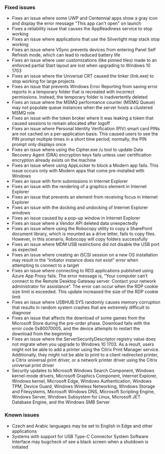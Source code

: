 ### Fixed issues
- Fixes an issue where some UWP and Centennial apps show a gray icon and display the error message "This app can't open" on launch
- Fixes a reliability issue that causes the AppReadiness service to stop working
- Fixes an issue where applications that use the Silverlight map stack stop working
- Fixes an issue where VSync prevents devices from entering Panel Self Refresh mode, which can lead to reduced battery life
- Fixes an issue where user customizations (like pinned tiles) made to an enforced partial Start layout are lost when upgrading to Windows 10 1703
- Fixes an issue where the Universal CRT caused the linker (link.exe) to stop working for large projects
- Fixes an issue that prevents Windows Error Reporting from saving error reports in a temporary folder that is recreated with incorrect permissions. Instead, the temporary folder is inadvertently deleted
- Fixes an issue where the MSMQ performance counter (MSMQ Queue) may not populate queue instances when the server hosts a clustered MSMQ role
- Fixes an issue with the token broker where it was leaking a token that caused sessions to remain allocated after logoff
- Fixes an issue where Personal Identity Verification (PIV) smart card PINs are not cached on a per-application basis. This caused users to see the PIN prompt multiple times in a short time period; normally, the PIN prompt only displays once
- Fixes an issue where using the Cipher.exe /u tool to update Data Recovery Agent (DRA) encryption keys fails unless user certification encryption already exists on the machine
- Fixes an issue where using AppLocker to block a Modern app fails. This issue occurs only with Modern apps that come pre-installed with Windows
- Fixes an issue with form submissions in Internet Explorer
- Fixes an issue with the rendering of a graphics element in Internet Explorer
- Fixes an issue that prevents an element from receiving focus in Internet Explorer
- Fixes an issue with the docking and undocking of Internet Explorer windows
- Fixes an issue caused by a pop-up window in Internet Explorer
- Fixes an issue where a Vendor API deleted data unexpectedly
- Fixes an issue where using the Robocopy utility to copy a SharePoint document library, which is mounted as a drive letter, fails to copy files. However, in this scenario, Robocopy will copy folders successfully
- Fixes an issue where MDM USB restrictions did not disable the USB port as expected
- Fixes an issue where creating an iSCSI session on a new OS installation may result in the "Initiator instance does not exist" error when attempting to connect to a target
- Fixes an issue where connecting to RDS applications published using Azure App Proxy fails. The error message is, “Your computer can’t connect to the Remote Desktop Gateway server. Contact your network administrator for assistance”. The error can occur when the RDP cookie size limit is exceeded. This update increased the size of the RDP cookie limit
- Fixes an issue where USBHUB.SYS randomly causes memory corruption that results in random system crashes that are extremely difficult to diagnose
- Fixes an issue that affects the download of some games from the Microsoft Store during the pre-order phase. Download fails with the error code 0x80070005, and the device attempts to restart the download from the beginning
- Fixes an issue where the ServerSecurityDescriptor registry value does not migrate when you upgrade to Windows 10 1703. As a result, users might not be able to add a printer using the Citrix Print Manager service. Additionally, they might not be able to print to a client redirected printer, a Citrix universal print driver, or a network printer driver using the Citrix universal print driver
- Security updates to Microsoft Windows Search Component, Windows kernel-mode drivers, Microsoft Graphics Component, Internet Explorer, Windows kernel, Microsoft Edge, Windows Authentication, Windows TPM, Device Guard, Windows Wireless Networking, Windows Storage and Filesystems, Microsoft Windows DNS, Microsoft Scripting Engine, Windows Server, Windows Subsystem for Linux, Microsoft JET Database Engine, and the Windows SMB Server

### Known issues
- Czech and Arabic languages may be set to English in Edge and other applications
- Systems with support for USB Type-C Connector System Software Interface may bugcheck of see a black screen when a shutdown is initiated